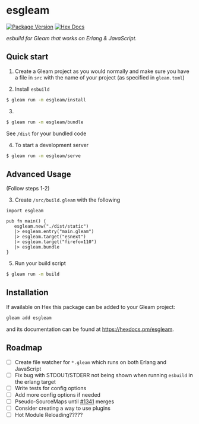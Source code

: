 # esgleam

[![Package Version](https://img.shields.io/hexpm/v/esgleam)](https://hex.pm/packages/esgleam)
[![Hex Docs](https://img.shields.io/badge/hex-docs-ffaff3)](https://hexdocs.pm/esgleam/)

*esbuild for Gleam that works on Erlang & JavaScript.*

## Quick start

1. Create a Gleam project as you would normally and make sure you have a file in `src` with the name of your project (as specified in `gleam.toml`)

2. Install `esbuild`
```sh
$ gleam run -m esgleam/install
```

3.
```sh
$ gleam run -m esgleam/bundle
```
See `/dist` for your bundled code

4. To start a development server
```sh
$ gleam run -m esgleam/serve
```

## Advanced Usage

(Follow steps 1-2)

3. Create `/src/build.gleam` with the following
```gleam
import esgleam

pub fn main() {
   esgleam.new("./dist/static")
   |> esgleam.entry("main.gleam")
   |> esgleam.target("esnext")
   |> esgleam.target("firefox110")
   |> esgleam.bundle
}
```

5. Run your build script
```sh
$ gleam run -m build
```

## Installation

If available on Hex this package can be added to your Gleam project:

```sh
gleam add esgleam
```

and its documentation can be found at <https://hexdocs.pm/esgleam>.

## Roadmap
- [ ] Create file watcher for `*.gleam` which runs on both Erlang and JavaScript
- [ ] Fix bug with STDOUT/STDERR not being shown when running `esbuild` in the erlang target
- [ ] Write tests for config options
- [ ] Add more config options if needed
- [ ] Pseudo-SourceMaps until [#1341](https://github.com/gleam-lang/gleam/discussions/1341) merges
- [ ] Consider creating a way to use plugins
- [ ] Hot Module Reloading?????
